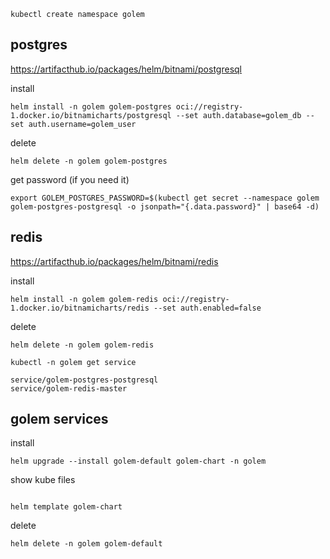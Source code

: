 

```shell
kubectl create namespace golem
```


## postgres

https://artifacthub.io/packages/helm/bitnami/postgresql

install
```shell
helm install -n golem golem-postgres oci://registry-1.docker.io/bitnamicharts/postgresql --set auth.database=golem_db --set auth.username=golem_user
```

delete
```shell
helm delete -n golem golem-postgres
```

get password (if you need it)
```shell
export GOLEM_POSTGRES_PASSWORD=$(kubectl get secret --namespace golem golem-postgres-postgresql -o jsonpath="{.data.password}" | base64 -d)
```

## redis

https://artifacthub.io/packages/helm/bitnami/redis

install
```shell
helm install -n golem golem-redis oci://registry-1.docker.io/bitnamicharts/redis --set auth.enabled=false
```

delete
```shell
helm delete -n golem golem-redis
```

```shell
kubectl -n golem get service

service/golem-postgres-postgresql
service/golem-redis-master
```

## golem services

install
```shell
helm upgrade --install golem-default golem-chart -n golem
```

show kube files
```shell

helm template golem-chart
```

delete
```shell
helm delete -n golem golem-default
```